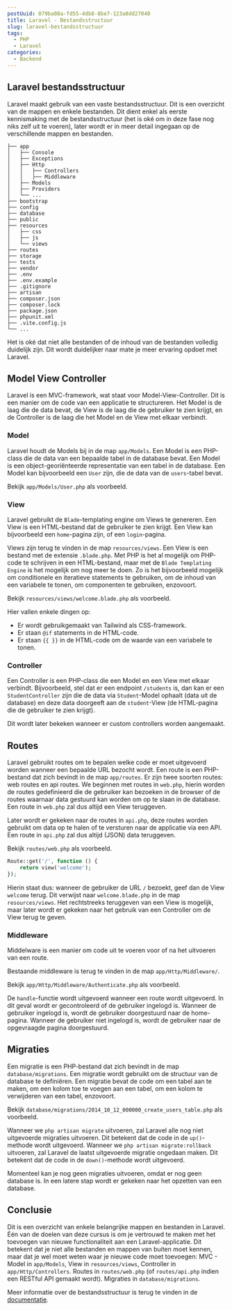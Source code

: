 ```yaml
---
postUuid: 079ba08a-fd55-4db8-8be7-123a8dd27040
title: Laravel - Bestandsstructuur
slug: laravel-bestandsstructuur
tags:
  - PHP
  - Laravel
categories:
  - Backend
---
```


## Laravel bestandsstructuur

Laravel maakt gebruik van een vaste bestandsstructuur. Dit is een overzicht van de mappen en enkele bestanden. Dit dient enkel als eerste kennismaking met de bestandsstructuur (het is oké om in deze fase nog niks zelf uit te voeren), later wordt er in meer detail ingegaan op de verschillende mappen en bestanden.

```
├── app
│   ├── Console
│   ├── Exceptions
│   ├── Http
│   │   ├── Controllers
│   │   ├── Middleware
│   ├── Models
│   ├── Providers
│   └── ...
├── bootstrap
├── config
├── database
├── public
├── resources
│   ├── css
│   ├── js
│   └── views
├── routes
├── storage
├── tests
├── vendor
├── .env
├── .env.example
├── .gitignore
├── artisan
├── composer.json
├── composer.lock
├── package.json
├── phpunit.xml
├── .vite.config.js
└── ...
```

Het is oké dat niet alle bestanden of de inhoud van de bestanden volledig duidelijk zijn. Dit wordt duidelijker naar mate je meer ervaring opdoet met Laravel.

## Model View Controller

Laravel is een MVC-framework, wat staat voor Model-View-Controller. Dit is een manier om de code van een applicatie te structureren. Het Model is de laag die de data bevat, de View is de laag die de gebruiker te zien krijgt, en de Controller is de laag die het Model en de View met elkaar verbindt.

### Model

Laravel houdt de Models bij in de map `app/Models`. Een Model is een PHP-class die de data van een bepaalde tabel in de database bevat. Een Model is een object-georiënteerde representatie van een tabel in de database. Een Model kan bijvoorbeeld een `User` zijn, die de data van de `users`-tabel bevat.

Bekijk `app/Models/User.php` als voorbeeld.

### View

Laravel gebruikt de `Blade`-templating engine om Views te genereren. Een View is een HTML-bestand dat de gebruiker te zien krijgt. Een View kan bijvoorbeeld een `home`-pagina zijn, of een `login`-pagina.

Views zijn terug te vinden in de map `resources/views`. Een View is een bestand met de extensie `.blade.php`. Met PHP is het al mogelijk om PHP-code te schrijven in een HTML-bestand, maar met de `Blade Templating Engine` is het mogelijk om nog meer te doen. Zo is het bijvoorbeeld mogelijk om conditionele en iteratieve statements te gebruiken, om de inhoud van een variabele te tonen, om componenten te gebruiken, enzovoort.

Bekijk `resources/views/welcome.blade.php` als voorbeeld.

Hier vallen enkele dingen op:

- Er wordt gebruikgemaakt van Tailwind als CSS-framework.
- Er staan `@if` statements in de HTML-code.
- Er staan `{{ }}` in de HTML-code om de waarde van een variabele te tonen.

### Controller

Een Controller is een PHP-class die een Model en een View met elkaar verbindt. Bijvoorbeeld, stel dat er een endpoint `/students` is, dan kan er een `StudentController` zijn die de data via `Student`-Model ophaalt (data uit de database) en deze data doorgeeft aan de `student`-View (de HTML-pagina die de gebruiker te zien krijgt).

Dit wordt later bekeken wanneer er custom controllers worden aangemaakt.

## Routes

Laravel gebruikt routes om te bepalen welke code er moet uitgevoerd worden wanneer een bepaalde URL bezocht wordt. Een route is een PHP-bestand dat zich bevindt in de map `app/routes`. Er zijn twee soorten routes: web routes en api routes. We beginnen met routes in `web.php`, hierin worden de routes gedefinieerd die de gebruiker kan bezoeken in de browser of de routes waarnaar data gestuurd kan worden om op te slaan in de database. Een route in `web.php` zal dus altijd een View teruggeven.

Later wordt er gekeken naar de routes in `api.php`, deze routes worden gebruikt om data op te halen of te versturen naar de applicatie via een API. Een route in `api.php` zal dus altijd (JSON) data teruggeven.

Bekijk `routes/web.php` als voorbeeld.

```php
Route::get('/', function () {
    return view('welcome');
});
```

Hierin staat dus: wanneer de gebruiker de URL `/` bezoekt, geef dan de View `welcome` terug. Dit verwijst naar `welcome.blade.php` in de map `resources/views`. Het rechtstreeks teruggeven van een View is mogelijk, maar later wordt er gekeken naar het gebruik van een Controller om de View terug te geven.

### Middleware

Middelware is een manier om code uit te voeren voor of na het uitvoeren van een route.

Bestaande middleware is terug te vinden in de map `app/Http/Middleware/`.

Bekijk `app/Http/Middleware/Authenticate.php` als voorbeeld.

De `handle`-functie wordt uitgevoerd wanneer een route wordt uitgevoerd. In dit geval wordt er gecontroleerd of de gebruiker ingelogd is. Wanneer de gebruiker ingelogd is, wordt de gebruiker doorgestuurd naar de home-pagina. Wanneer de gebruiker niet ingelogd is, wordt de gebruiker naar de opgevraagde pagina doorgestuurd.

## Migraties

Een migratie is een PHP-bestand dat zich bevindt in de map `database/migrations`. Een migratie wordt gebruikt om de structuur van de database te definiëren. Een migratie bevat de code om een tabel aan te maken, om een kolom toe te voegen aan een tabel, om een kolom te verwijderen van een tabel, enzovoort.

Bekijk `database/migrations/2014_10_12_000000_create_users_table.php` als voorbeeld.

Wanneer we `php artisan migrate` uitvoeren, zal Laravel alle nog niet uitgevoerde migraties uitvoeren. Dit betekent dat de code in de `up()`-methode wordt uitgevoerd. Wanneer we `php artisan migrate:rollback` uitvoeren, zal Laravel de laatst uitgevoerde migratie ongedaan maken. Dit betekent dat de code in de `down()`-methode wordt uitgevoerd.

Momenteel kan je nog geen migraties uitvoeren, omdat er nog geen database is. In een latere stap wordt er gekeken naar het opzetten van een database.

## Conclusie

Dit is een overzicht van enkele belangrijke mappen en bestanden in Laravel. Één van de doelen van deze cursus is om je vertrouwd te maken met het toevoegen van nieuwe functionaliteit aan een Laravel-applicatie. Dit betekent dat je niet alle bestanden en mappen van buiten moet kennen, maar dat je wel moet weten waar je nieuwe code moet toevoegen: MVC - Model in `app/Models`, View in `resources/views`, Controller in `app/Http/Controllers`. Routes in `routes/web.php` (of `routes/api.php` indien een RESTful API gemaakt wordt). Migraties in `database/migrations`.

Meer informatie over de bestandsstructuur is terug te vinden in de [documentatie](https://laravel.com/docs/10.x/structure).
